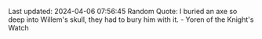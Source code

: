 Last updated: 2024-04-06 07:56:45
Random Quote: I buried an axe so deep into Willem's skull, they had to bury him with it.  -  Yoren of the Knight's Watch